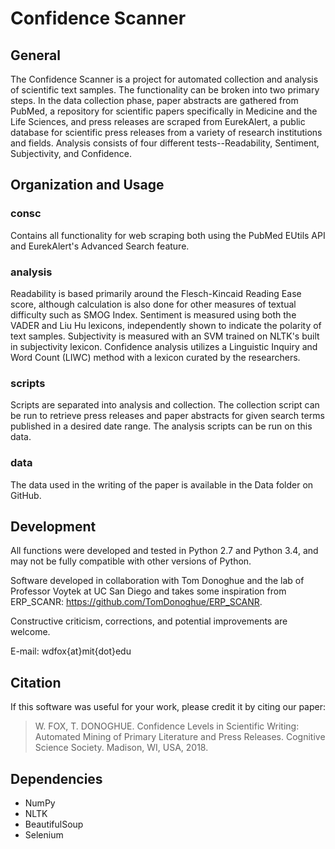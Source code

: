 # Confidence Scanner

## General
The Confidence Scanner is a project for automated collection and analysis of scientific text samples. The functionality can be broken into two primary steps. In the data collection phase, paper abstracts are gathered from PubMed, a repository for scientific papers specifically in Medicine and the Life Sciences, and press releases are scraped from EurekAlert, a public database for scientific press releases from a variety of research institutions and fields. Analysis consists of four different tests--Readability, Sentiment, Subjectivity, and Confidence. 

## Organization and Usage

### consc
Contains all functionality for web scraping both using the PubMed EUtils API and EurekAlert's Advanced Search feature. 

### analysis
Readability is based primarily around the Flesch-Kincaid Reading Ease score, although calculation is also done for other measures of textual difficulty such as SMOG Index. Sentiment is measured using both the VADER and Liu Hu lexicons, independently shown to indicate the polarity of text samples. Subjectivity is measured with an SVM trained on NLTK's built in subjectivity lexicon. Confidence  analysis utilizes a Linguistic Inquiry and Word Count (LIWC) method with a lexicon curated by the researchers. 

### scripts
Scripts are separated into analysis and collection. The collection script can be run to retrieve press releases and paper abstracts for given search terms published in a desired date range. The analysis scripts can be run on this data. 

### data
The data used in the writing of the paper is available in the Data folder on GitHub. 

## Development
All functions were developed and tested in Python 2.7 and Python 3.4, and may not be fully compatible with other versions of Python. 

Software developed in collaboration with Tom Donoghue and the lab of Professor Voytek at UC San Diego and takes some inspiration from ERP_SCANR: https://github.com/TomDonoghue/ERP_SCANR. 

Constructive criticism, corrections, and potential improvements are welcome.

E-mail: wdfox{at}mit{dot}edu

## Citation
If this software was useful for your work, please credit it by citing our paper:

> W. FOX, T. DONOGHUE. Confidence Levels in Scientific Writing: Automated Mining of Primary Literature and Press Releases. Cognitive Science Society. Madison, WI, USA, 2018.

## Dependencies
* NumPy
* NLTK
* BeautifulSoup
* Selenium